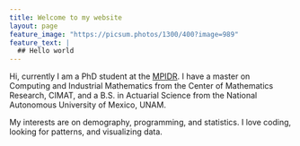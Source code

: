 ```yaml
---
title: Welcome to my website
layout: page
feature_image: "https://picsum.photos/1300/400?image=989"
feature_text: |
  ## Hello world
---
```


Hi, currently I am a PhD student at the [MPIDR](https://www.demogr.mpg.de/en/institute/staff_directory_1899/beatriz_sofa_gil_3775.htm). I have a master on Computing and Industrial Mathematics from the Center of Mathematics Research, CIMAT, and a B.S. in Actuarial Science from the National Autonomous University of Mexico, UNAM. 

My interests are on demography, programming, and statistics. I love coding, looking for patterns, and visualizing data.
